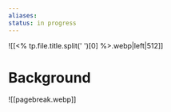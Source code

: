 ```yaml
---
aliases: 
status: in progress
---
```


![[<% tp.file.title.split(' ')[0] %>.webp|left|512]]
# Background


![[pagebreak.webp]]